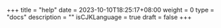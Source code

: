 +++
title = "help"
date = 2023-10-10T18:25:17+08:00
weight = 0
type = "docs"
description = ""
isCJKLanguage = true
draft = false
+++